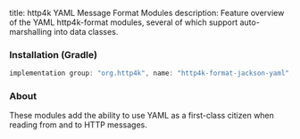 title: http4k YAML Message Format Modules
description: Feature overview of the YAML http4k-format modules, several of which support auto-marshalling into data classes.

### Installation (Gradle)

```groovy
implementation group: "org.http4k", name: "http4k-format-jackson-yaml", version: "4.1.1.0"
```

### About
These modules add the ability to use YAML as a first-class citizen when reading from and to HTTP messages. 

[http4k]: https://http4k.org
